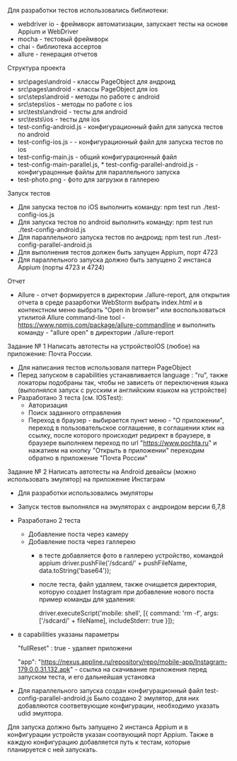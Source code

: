 Для разработки тестов использовались библиотеки:

* webdriver io - фреймворк автоматизации, запускает тесты на основе Appium и WebDriver
* mocha - тестовый фреймворк
* chai - библиотека ассертов 
* allure - генерация отчетов

Структура проекта

* src\pages\android - классы PageObject для андроид 
* src\pages\android - классы PageObject для ios
* src\steps\android - методы по работе с android
* src\steps\ios - методы по работе с ios
* src\tests\android - тесты для android
* src\tests\ios - тесты для ios
* test-config-android.js - конфигурационный файл для запуска тестов по android
* test-config-ios.js -  - конфигурационный файл для запуска тестов по ios
* test-config-main.js - общий конфигурационный файл
* test-config-main-parallel.js, * test-config-parallel-android.js - конфигурацонные файлы для параллельного запуска
* test-photo.png - фото для загрузки в галлерею

Запуск тестов

* Для запуска тестов по iOS выполнить команду: npm test run ./test-config-ios.js
* Для запуска тестов по android выполнить команду: npm test run ./test-config-android.js
* Для параллельного запуска тестов по андроид: npm test run ./test-config-parallel-android.js
* Для выполнения тестов должен быть запущен Appium, порт 4723
* Для параллельного запуска должно быть запущено 2 инстанса Appium (порты 4723 и 4724)

Отчет

* Allure - отчет формируется в директории ./allure-report, для открытия отчета в среде разарботки WebStorm 
  выбрать  index.html и в контекстном меню выбрать "Open in browser" или воспользоваться утилитой Allure command-line tool - https://www.npmjs.com/package/allure-commandline
  и выполнить команду - "allure open" в директории ./allure-report
  
Задание № 1 Написать автотесты на устройствоIOS (любое) на приложение: Почта России.

* Для написания тестов использоваля паттерн PageObject
* Перед запуском в capabilities устанавливается language : "ru", также локаторы подобраны так, чтобы не зависеть от переключения языка
  (выполнялся запуск с русским и английским языком на устройстве)
* Разработано 3 теста (см. IOSTest):
  * Авторизация
  * Поиск заданного отправления 
  * Переход в браузер - выбирается пункт меню - "О приложении", переход в пользовательское соглашение, 
  в соглашении клик на ссылку, после которого происходит редирект в браузере, 
    в браузере выполняем переход по url "https://www.pochta.ru" и нажатием на кнопку "Открыть в приложении" переходим обратно в приложение "Почта России"
    

Задание № 2  Написать автотесты на Android девайсы (можно использовать эмулятор) на приложение Инстаграм

* Для разработки использовались эмуляторы
* Запуск тестов выполнялся на эмуляторах с андроидом версии 6,7,8
* Разработано 2 теста
  * Добавление поста через камеру
  * Добавление поста через галлерею
      * в тесте добавляется фото в галлерею устройство, командой appium   driver.pushFile('/sdcard/' + pushFileName, data.toString('base64'));
      * после теста, файл удаляем, также очищается директория, которую создает Instagram при добавление нового поста
        пример команды для удаления:
        
        driver.executeScript('mobile: shell', [{
          command: 'rm -f',
          args: ['/sdcard/' + fileName],
          includeStderr: true
        }]);
        
* в capabilities указаны параметры
  
  "fullReset" : true - удаляет приложени
  
  "app": "https://nexus.appline.ru/repository/repo/mobile-app/Instagram-179.0.0.31.132.apk" - ссылка на скачивание приложения перед запуском теста, и его дальнейшая установка


* Для параллельного запуска создан конфигурационный файл test-config-parallel-android.js
Было создано 2 эмулятор, для них добавляются соответвующие конфигурации, необходимо указать udid эмултора.

Для запуска должно быть запущено 2 инстанса Appium и в конфигурации устройств указан соотвующий порт Appium.
Также в каждую конфигурацию добавляется путь к тестам, которые планируется с ней запускать. 
  
